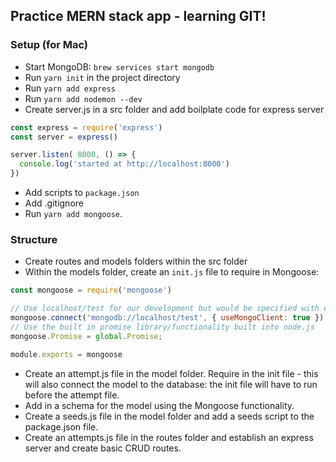 ## Practice MERN stack app - learning GIT!

### Setup (for Mac)
- Start MongoDB: ``brew services start mongodb``
- Run ``yarn init`` in the project directory
- Run ``yarn add express``
- Run ``yarn add nodemon --dev``
- Create server.js in a src folder and add boilplate code for express server 
```javascript
const express = require('express')
const server = express()

server.listen( 8000, () => {
  console.log('started at http://localhost:8000')
})
```
- Add scripts to ``package.json``
- Add .gitignore
- Run ``yarn add mongoose``.

### Structure
- Create routes and models folders within the src folder
- Within the models folder, create an ``init.js`` file to require in Mongoose:
```javascript
const mongoose = require('mongoose')

// Use localhost/test for our development but would be specified with env variables for production…
mongoose.connect('mongodb://localhost/test', { useMongoClient: true });
// Use the built in promise library/functionality built into node.js
mongoose.Promise = global.Promise;

module.exports = mongoose
```
- Create an attempt.js file in the model folder. Require in the init file - this will also connect the model to the database: the init file will have to run before the attempt file. 
- Add in a schema for the model using the Mongoose functionality.
- Create a seeds.js file in the model folder and add a seeds script to the package.json file.
- Create an attempts.js file in the routes folder and establish an express server and create basic CRUD routes.

